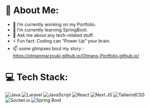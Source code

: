 # 👋 About Me:

- 🔭 I’m currently working on my Portfolio.
- 🌱 I’m currently learning SpringBoot.
- 💬 Ask me about any tech-related stuff.
- ⚡ Fun fact: Coding can “Power Up” your brain.
- 📫 some glimpses bout my story : https://otmanmarzouki.github.io/Otmans-Portfolio.github.io/

# 💻 Tech Stack:
![Java](https://img.shields.io/badge/java-%23ED8B00.svg?style=for-the-badge&logo=java&logoColor=white) 
![Laravel](https://img.shields.io/badge/laravel-%23FF2D20.svg?style=for-the-badge&logo=laravel&logoColor=white) 
![JavaScript](https://img.shields.io/badge/javascript-%23323330.svg?style=for-the-badge&logo=javascript&logoColor=%23F7DF1E) 
![React](https://img.shields.io/badge/react-%2320232a.svg?style=for-the-badge&logo=react&logoColor=%2361DAFB) 
![Next JS](https://img.shields.io/badge/next.js-%23000000.svg?style=for-the-badge&logo=nextdotjs&logoColor=white)
![TailwindCSS](https://img.shields.io/badge/tailwindcss-%2338B2AC.svg?style=for-the-badge&logo=tailwind-css&logoColor=white) 
![Socket.io](https://img.shields.io/badge/socket.io-black?style=for-the-badge&logo=socket.io&logoColor=white)
![Spring Boot](https://img.shields.io/badge/spring--boot-6DB33F?style=for-the-badge&logo=springboot&logoColor=white)





